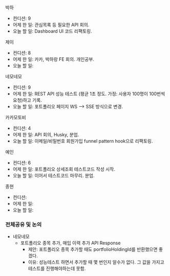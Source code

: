 박하
- 컨디션: 9
- 어제 한 일: 관심목록 등 필요한 API 회의.
- 오늘 할 일: Dashboard UI 코드 리팩토링.

제이
- 컨디션: 8
- 어제 한 일: 카카, 박하랑 FE 회의. 개인공부. 
- 오늘 할 일: 

네모네모
- 컨디션: 9
- 어제 한 일: REST API 성능 테스트 (평균 1초 정도. 가정: 사용자 100명이 100번씩 요청)하고 기록.
- 오늘 할 일: 포트폴리오 페이지 WS --> SSE 방식으로 변경.
	
카카모토비
- 컨디션: 4
- 어제 한 일: API 회의, Husky, 분업.
- 오늘 할 일: 이메일/비밀번호 회원가입 funnel pattern hook으로 리팩토링.
	
예인
- 컨디션: 6
- 어제 한 일: 포트폴리오 상세조회 테스트코드 작성 시작.
- 오늘 할 일: 이어서 테스트코드 마무리. 분업.

종현
- 컨디션: 
- 어제 한 일: 
- 오늘 할 일: 
### 전체공유 및 논의
- 네모네모
	- 포트폴리오 종목 추가, 매입 이력 추가 API Response
		- 제안: 포트폴리오 종목 추가할 때도 portfolioHoldingId를 반환했으면 좋겠다.
		- 이유: 성능테스트 하면서 추가할 때 몇 번인지 알수가 없다. 그 값을 가지고 테스트를 진행해야하는데 못함.

